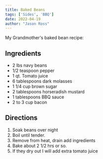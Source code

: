 ```yaml
---
title: Baked Beans
tags: ['Sides', 'BBQ']
date: 2022-04-19
author: "Jason Ross"
---
```


My Grandmother's baked bean recipe:

## Ingredients

- 2 lbs navy beans
- 1/2 teaspoon pepper
- 1 qt. Tomato juice
- 6 tablespoons dark molasses
- 1 1/4 cup brown sugar
- 2 tablespoons horseradish mustard
- 1 tablespoons BBQ sauce
- 2 to 3 cup bacon

## Directions

1. Soak beans over night
2. Boil until tender.
3. Remove from heat, drain add ingredients
4. Bake about 2 1/2 hrs or so.
5. If they dry out I will add extra tomato juice